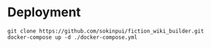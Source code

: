 # Deployment

```
git clone https://github.com/sokinpui/fiction_wiki_builder.git
docker-compose up -d ./docker-compose.yml
```
